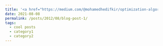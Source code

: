 ```yaml
---
title: '<a href="https://medium.com/@mohamedhedifkir/optimization-algorithms-b4fd89c995f6">Optimization algorithms</a>'
date: 2021-08-08
permalink: /posts/2012/08/blog-post-1/
tags:
  - cool posts
  - category1
  - category2
---
```

